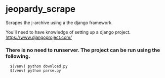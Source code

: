 jeopardy_scrape
===============

Scrapes the j-archive using a the django framework.

You'll need to have knowledge of setting up a django project.
https://www.djangoproject.com/

### There is no need to runserver.  The project can be run using the following. ###

      $(venv) python download.py
      $(venv) python parse.py
